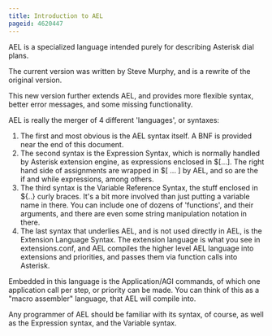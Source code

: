 ```yaml
---
title: Introduction to AEL
pageid: 4620447
---
```


AEL is a specialized language intended purely for describing Asterisk dial plans.


The current version was written by Steve Murphy, and is a rewrite of the original version. 


This new version further extends AEL, and provides more flexible syntax, better error messages, and some missing functionality. 


AEL is really the merger of 4 different 'languages', or syntaxes:


1. The first and most obvious is the AEL syntax itself. A BNF is provided near the end of this document.
2. The second syntax is the Expression Syntax, which is normally handled by Asterisk extension engine, as expressions enclosed in $[...]. The right hand side of assignments are wrapped in $[ ... ] by AEL, and so are the if and while expressions, among others.
3. The third syntax is the Variable Reference Syntax, the stuff enclosed in ${..} curly braces. It's a bit more involved than just putting a variable name in there. You can include one of dozens of 'functions', and their arguments, and there are even some string manipulation notation in there.
4. The last syntax that underlies AEL, and is not used directly in AEL, is the Extension Language Syntax. The extension language is what you see in extensions.conf, and AEL compiles the higher level AEL language into extensions and priorities, and passes them via function calls into Asterisk.  

Embedded in this language is the Application/AGI commands, of which one application call per step, or priority can be made. You can think of this as a "macro assembler" language, that AEL will compile into.


Any programmer of AEL should be familiar with its syntax, of course, as well as the Expression syntax, and the Variable syntax.


